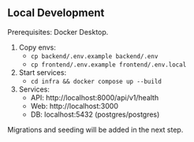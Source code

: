 ## Local Development

Prerequisites: Docker Desktop.

1. Copy envs:
   - `cp backend/.env.example backend/.env`
   - `cp frontend/.env.example frontend/.env.local`
2. Start services:
   - `cd infra && docker compose up --build`
3. Services:
   - API: http://localhost:8000/api/v1/health
   - Web: http://localhost:3000
   - DB: localhost:5432 (postgres/postgres)

Migrations and seeding will be added in the next step.


